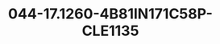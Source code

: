 ---
title: 044-17.1260-4B81IN171C58P-CLE1135
image: 044-17.1260-4B81IN171C58P-CLE1135.jpg
brand: sposo
layout: vestito
---